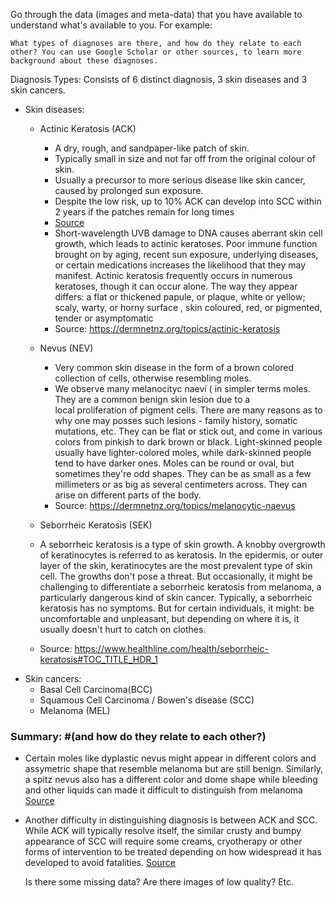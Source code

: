Go through the data (images and meta-data) that you have available to understand what's available to you. For example:

    What types of diagnoses are there, and how do they relate to each other? You can use Google Scholar or other sources, to learn more background about these diagnoses.

Diagnosis Types:
Consists of 6 distinct diagnosis, 3 skin diseases and 3 skin cancers.

* Skin diseases:
    * Actinic Keratosis (ACK) 
        * A dry, rough, and sandpaper-like patch of skin.
        * Typically small in size and not far off from the original colour of skin.
        * Usually a precursor to more serious disease like skin cancer, caused by prolonged sun exposure.
        * Despite the low risk, up to 10% ACK can develop into SCC within 2 years if the patches remain for long times
        * [Source](https://www.nhs.uk/conditions/actinic-keratoses/)
        * Short-wavelength UVB damage to DNA causes aberrant skin cell growth, which leads to actinic keratoses. Poor immune function brought on by aging, recent sun exposure, underlying diseases, or certain medications increases the likelihood that they may manifest.  Actinic keratosis frequently occurs in numerous keratoses, though it can occur alone. The way they appear differs: a flat or thickened papule, or plaque, white or yellow; scaly, warty, or horny surface , skin coloured, red, or pigmented, tender or asymptomatic
        * Source: https://dermnetnz.org/topics/actinic-keratosis
    * Nevus (NEV)
        * Very common skin disease in the form of a brown colored collection of cells, otherwise resembling moles.
        * We observe many melanocityc naevi ( in simpler terms moles. They are a common benign skin lesion due to a local proliferation of pigment cells. There are many reasons as to why one may posses such lesions - family history, somatic mutations, etc. They can be flat or stick out, and come in various colors from pinkish to dark brown or black. Light-skinned people usually have lighter-colored moles, while dark-skinned people tend to have darker ones. Moles can be round or oval, but sometimes they're odd shapes. They can be as small as a few millimeters or as big as several centimeters across. They can arise on different parts of the body.
        * Source: https://dermnetnz.org/topics/melanocytic-naevus

    * Seborrheic Keratosis (SEK)
    * A seborrheic keratosis is a type of skin growth. A knobby overgrowth of keratinocytes is referred to as keratosis. In the epidermis, or outer layer of the skin, keratinocytes are the most prevalent type of skin cell. The growths don't pose a threat. But occasionally, it might be challenging to differentiate a seborrheic keratosis from melanoma, a particularly dangerous kind of skin cancer.
Typically, a seborrheic keratosis has no symptoms. But for certain individuals, it might: be uncomfortable and unpleasant, but depending on where it is, it usually doesn't hurt to catch on clothes.
    * Source: https://www.healthline.com/health/seborrheic-keratosis#TOC_TITLE_HDR_1
* Skin cancers:
    * Basal Cell Carcinoma(BCC)
    * Squamous Cell Carcinoma / Bowen's disease (SCC)
    * Melanoma (MEL)

 ### Summary: #(and how do they relate to each other?)
 * Certain moles like dyplastic nevus might appear in different colors and assymetric shape that resemble melanoma but are still benign. Similarly, a spitz nevus also has a different color and dome shape while bleeding and other liquids can made it difficult to distinguish from melanoma [Source](https://www.healthline.com/health/nevus#types)
 * Another difficulty in distinguishing diagnosis is between ACK and SCC. While ACK will typically resolve itself, the similar crusty and bumpy appearance of SCC will require some creams, cryotherapy or other forms of intervention to be treated depending on how widespread it has developed to avoid fatalities. [Source](https://balmonds.co.uk/blogs/actinic-keratosis/how-can-you-tell-the-difference-between-squamous-cell-carcinoma-and-actinic-keratosis)
 

    Is there some missing data? Are there images of low quality? Etc.

